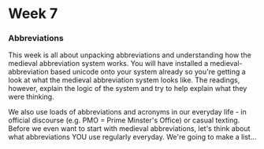 # Week 7

### Abbreviations

This week is all about unpacking abbreviations and understanding how the medieval abbreviation system works. You will have installed a medieval-abbreviation based unicode onto your system already so you're getting a look at what the medieval abbreviation system looks like. The readings, however, explain the logic of the system and try to help explain what they were thinking. 

We also use loads of abbreviations and acronyms in our everyday life - in official discourse \(e.g. PMO = Prime Minster's Office\) or casual texting. Before we even want to start with medieval abbreviations, let's think about what abbreviations YOU use regularly everyday. We're going to make a list...

### 

